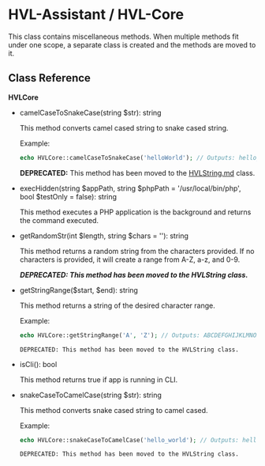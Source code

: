 # HVL-Assistant / HVL-Core

This class contains miscellaneous methods. When multiple methods fit under one scope, a separate class is created and the methods are moved to it.

## Class Reference

**HVLCore**

- camelCaseToSnakeCase(string $str): string

	This method converts camel cased string to snake cased string.

	Example:
	```php
	echo HVLCore::camelCaseToSnakeCase('helloWorld'); // Outputs: hello_world
	```

	**DEPRECATED:** This method has been moved to the [HVLString.md](HVLString) class.

- execHidden(string $appPath, string $phpPath = '/usr/local/bin/php', bool $testOnly = false): string

	This method executes a PHP application is the background and returns the command executed.

- getRandomStr(int $length, string $chars = ''): string

	This method returns a random string from the characters provided.
	If no characters is provided, it will create a range from A-Z, a-z, and 0-9.

	***DEPRECATED: This method has been moved to the HVLString class.***

- getStringRange($start, $end): string

	This method returns a string of the desired character range.

	Example:
	```php
	echo HVLCore::getStringRange('A', 'Z'); // Outputs: ABCDEFGHIJKLMNOPQRSTUVWXYZ
	```

	`DEPRECATED: This method has been moved to the HVLString class.`

- isCli(): bool

	This method returns true if app is running in CLI.

- snakeCaseToCamelCase(string $str): string

	This method converts snake cased string to camel cased.

	Example:
	```php
	echo HVLCore::snakeCaseToCamelCase('hello_world'); // Outputs: helloWorld
	```

	`DEPRECATED: This method has been moved to the HVLString class.`